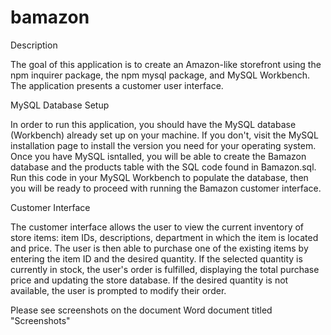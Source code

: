 # bamazon

Description

The goal of this application is to create an Amazon-like storefront using the npm inquirer package, the npm mysql package, and MySQL Workbench. The application presents a customer user interface.

MySQL Database Setup

In order to run this application, you should have the MySQL database (Workbench) already set up on your machine. If you don't, visit the MySQL installation page to install the version you need for your operating system. Once you have MySQL isntalled, you will be able to create the Bamazon database and the products table with the SQL code found in Bamazon.sql. Run this code in your MySQL Workbench to populate the database, then you will be ready to proceed with running the Bamazon customer interface.

Customer Interface

The customer interface allows the user to view the current inventory of store items: item IDs, descriptions, department in which the item is located and price. The user is then able to purchase one of the existing items by entering the item ID and the desired quantity. If the selected quantity is currently in stock, the user's order is fulfilled, displaying the total purchase price and updating the store database. If the desired quantity is not available, the user is prompted to modify their order.

Please see screenshots on the document Word document titled "Screenshots"